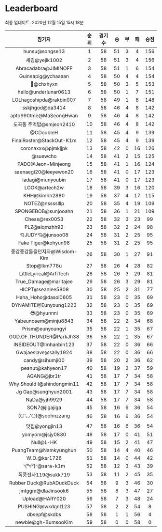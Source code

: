 # Leaderboard
최종 업데이트: 2020년 12월 15일 15시 18분




| 참가자 | 순위 | 경기수 | 승 | 무 | 패 | 승점 |
|:---:|:---:|:---:|:---:|:---:|:---:|:---:|
| hunsu@songse13 | 1 | 58 | 51 | 3 | 4 | 156 |
| 세깅@yejik1002 | 2 | 58 | 51 | 3 | 4 | 156 |
| Abracadabra@JIMINOFF | 3 | 58 | 51 | 1 | 6 | 154 |
| Guineapig@ychaaaan | 4 | 58 | 50 | 4 | 4 | 154 |
| 👑@chxhyxn | 5 | 58 | 50 | 3 | 5 | 153 |
| hello@underlunar0613 | 6 | 58 | 50 | 1 | 7 | 151 |
| LOLhagoshipda@rakbin007 | 7 | 58 | 49 | 1 | 8 | 148 |
| sskjhgod@da3414 | 8 | 58 | 46 | 4 | 8 | 142 |
| apto990tme@MaSeongHwan | 9 | 58 | 46 | 4 | 8 | 142 |
| 도곡동 주먹밥@smjeon2410 | 10 | 58 | 46 | 4 | 8 | 142 |
| @CDoubleH | 11 | 58 | 45 | 4 | 9 | 139 |
| FinalRoster@StackOut-K1m | 12 | 58 | 45 | 4 | 9 | 139 |
| coronaxxx@pjmkjjpk | 13 | 58 | 42 | 0 | 16 | 126 |
| @suewcho | 14 | 58 | 41 | 2 | 15 | 125 |
| PADO@Jeon-Minjeong | 15 | 58 | 41 | 1 | 16 | 124 |
| saenaegi20@leeyewon20 | 16 | 58 | 41 | 0 | 17 | 123 |
| ladagi@munyoubin | 17 | 58 | 41 | 0 | 17 | 123 |
| LOOK@artech2w | 18 | 58 | 39 | 3 | 16 | 120 |
| KHH@kimhh2880 | 19 | 58 | 37 | 4 | 17 | 115 |
| NOTEZ@nsssslllp | 20 | 58 | 35 | 4 | 19 | 109 |
| SPONGEBOB@sunjooahn | 21 | 58 | 36 | 1 | 21 | 109 |
| Chess@rex0053 | 22 | 58 | 32 | 3 | 23 | 99 |
| PLZ@alqmzhh92 | 23 | 58 | 32 | 2 | 24 | 98 |
| 💘JUDY💘@junsoo08 | 24 | 58 | 31 | 2 | 25 | 95 |
| Fake Tiger@kohyun98 | 25 | 58 | 31 | 2 | 25 | 95 |
| 종강종강돌을던지자@Wisdom-Kim | 26 | 58 | 30 | 1 | 27 | 91 |
| Stop@lkm778u | 27 | 58 | 26 | 4 | 28 | 82 |
| LittleLyrical@ArfiTech | 28 | 58 | 26 | 3 | 29 | 81 |
| True_Damage@maritajee | 29 | 58 | 26 | 3 | 29 | 81 |
| HICPT@seanlee5808 | 30 | 58 | 25 | 2 | 31 | 77 |
| Haha_Hoho@dasol0605 | 31 | 58 | 23 | 0 | 35 | 69 |
| DYNAMITE@Eunyoung1223 | 32 | 58 | 23 | 0 | 35 | 69 |
| 😎@hyunnni | 33 | 58 | 23 | 0 | 35 | 69 |
| Yabeunosem@minju8843 | 34 | 58 | 22 | 2 | 34 | 68 |
| Prism@eunyoungyi | 35 | 58 | 22 | 1 | 35 | 67 |
| GOD.OF.THUNDER@ParkJh38 | 36 | 58 | 22 | 1 | 35 | 67 |
| INSIDEOUT@Imhanbin123 | 37 | 58 | 22 | 0 | 36 | 66 |
| Gwajaeslave@sally1924 | 38 | 58 | 22 | 0 | 36 | 66 |
| candy@sihumji00 | 39 | 58 | 20 | 2 | 36 | 62 |
| peanut@kahyeon17 | 40 | 58 | 19 | 2 | 37 | 59 |
| AGANG@jbr1tr | 41 | 58 | 17 | 7 | 34 | 58 |
| Why Should I@shindongmin11 | 42 | 58 | 17 | 7 | 34 | 58 |
| Jg Gap@sunghyun2001 | 43 | 58 | 17 | 7 | 34 | 58 |
| NaDa@yjh9929 | 44 | 58 | 17 | 7 | 34 | 58 |
| SON7@jigajiga | 45 | 58 | 16 | 6 | 36 | 54 |
| (🌕'◡'🌕)@soohnzzang | 46 | 58 | 16 | 6 | 36 | 54 |
| 맛집@yongjin13 | 47 | 58 | 16 | 6 | 36 | 54 |
| yomyom@jsjy0830 | 48 | 58 | 17 | 0 | 41 | 51 |
| Null@L-HK | 49 | 58 | 15 | 2 | 41 | 47 |
| PuangTeam@Namkyunghun | 50 | 58 | 14 | 4 | 40 | 46 |
| W.O.@ksr1726 | 51 | 58 | 14 | 0 | 44 | 42 |
| ◝(⁰▿⁰)◜@sara-k1m | 52 | 58 | 12 | 3 | 43 | 39 |
| 폭풍전사119@sukk719 | 53 | 58 | 11 | 2 | 45 | 35 |
| Rubber Duck@RubADuckDuck | 54 | 58 | 9 | 3 | 46 | 30 |
| jmtggm@dlaJinsook6 | 55 | 58 | 8 | 3 | 47 | 27 |
| Upload@HARY020 | 56 | 58 | 7 | 3 | 48 | 24 |
| PUSHING@wkdgnl123 | 57 | 58 | 2 | 2 | 54 | 8 |
| dbsepf@skdbs | 58 | 58 | 1 | 1 | 56 | 4 |
| newbie@gh-BumsooKim | 59 | 58 | 0 | 0 | 58 | 0 |